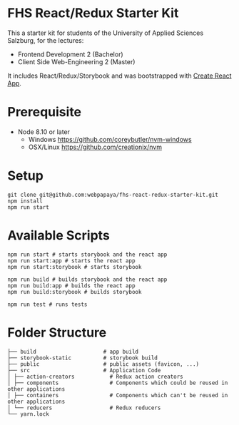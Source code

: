 # FHS React/Redux Starter Kit

This a starter kit for students of the University of Applied Sciences Salzburg, for the lectures:

- Frontend Development 2 (Bachelor)
- Client Side Web-Engineering 2 (Master)

It includes React/Redux/Storybook and was bootstrapped with [Create React App](https://github.com/facebook/create-react-app).

# Prerequisite

- Node 8.10 or later
  - Windows https://github.com/coreybutler/nvm-windows
  - OSX/Linux https://github.com/creationix/nvm

# Setup

```
git clone git@github.com:webpapaya/fhs-react-redux-starter-kit.git
npm install
npm run start
```

# Available Scripts

```
npm run start # starts storybook and the react app
npm run start:app # starts the react app
npm run start:storybook # starts storybook

npm run build # builds storybook and the react app
npm run build:app # builds the react app
npm run build:storybook # builds storybook

npm run test # runs tests
```

# Folder Structure

```
├── build                     # app build
├── storybook-static          # storybook build
├── public                    # public assets (favicon, ...)
├── src                       # Application Code
│ ├── action-creators           # Redux action creators
│ ├── components                # Components which could be reused in other applications
│ ├── containers                # Components which can't be reused in other applications
│ └── reducers                  # Redux reducers
└── yarn.lock
```
